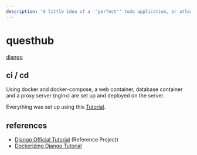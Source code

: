 ```yaml
---
description: 'A little idea of a ''perfect'' todo application, or atleast one perfect for me.'
---
```


# questhub

 [django](../../technologies/web-frameworks/django.md)

## ci / cd

Using docker and docker-compose, a web container, database container and a proxy server \(nginx\) are set up and deployed on the server.

Everything was set up using this [Tutorial](https://testdriven.io/blog/dockerizing-django-with-postgres-gunicorn-and-nginx/#project-setup).

## references

* [Django Official Tutorial](https://docs.djangoproject.com/en/3.1/intro/tutorial01/) \(Reference Project\)
* [Dockerizing Django Tutorial](https://testdriven.io/blog/dockerizing-django-with-postgres-gunicorn-and-nginx/#project-setup)

